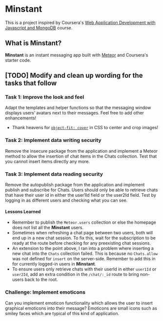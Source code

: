 # Minstant 

This is a project inspired by Coursera's [Web Application Development with Javascript and MongoDB](https://www.coursera.org/learn/web-application-development/home/welcome) course. 

## What is Minstant?

**Minstant** is an instant messaging app built with [Meteor](https://www.meteor.com) and Coursera's starter code. 

## [TODO] Modify and clean up wording for the tasks that follow

### Task 1: Improve the look and feel

Adapt the templates and helper functions so that the messaging window displays users’ avatars next to their messages. Feel free to add other enhancements!

- Thank heavens for [`object-fit: cover`](https://medium.com/@chrisnager/center-and-crop-images-with-a-single-line-of-css-ad140d5b4a87#.ik0qr64az) in CSS to center and crop images!

### Task 2: Implement data writing security

Remove the insecure package from the application and implement a Meteor method to allow the insertion of chat items in the Chats collection. Test that you cannot insert items directly any more.

### Task 3: Implement data reading security

Remove the autopublish package from the application and implement publish and subscribe for Chats. Users should only be able to retrieve chats that have their user id in either the user1Id field or the user2Id field. Test by logging in as different users and checking what you can see.

#### Lessons Learned
- Remember to publish the `Meteor.users` collection or else the homepage does not list all the **Minstant** users.
- Sometimes when refreshing a chat page between two users, both will end up in a new chat session. To fix this, wait for the subscription to be ready at the route before checking for any preexisting chat sessions. 
- An extension to the point above, I ran into a problem where inserting a new chat into the `Chats` collection failed. This is because no `Chats.allow`  was not defined for `insert` on the server-side. Remember to add this in for currently logged-in users in **Minstant**.
- To ensure users only retrieve chats with their userId in either `user1Id` or `user2Id`, add an extra condition in the `/chat/:_id` route to bring non-users back to the root.

### Challenge: Implement emoticons

Can you implement emoticon functionality which allows the user to insert graphical emoticons into their message? Emoticons are small icons such as smiley faces which are typical of this kind of application.


